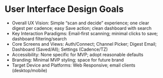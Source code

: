 # User Interface Design Goals
- Overall UX Vision: Simple “scan and decide” experience; one clear digest per cadence; easy Save action; clean dashboard with search
- Key Interaction Paradigms: Email‑first scanning; minimal clicks to save; dashboard filtering/search
- Core Screens and Views: Auth/Connect; Channel Picker; Digest Email; Dashboard (Saved/All); Settings (Cadence/TZ)
- Accessibility: None specific for MVP; adopt reasonable defaults
- Branding: Minimal MVP styling; space for future brand
- Target Device and Platforms: Web Responsive; email clients (desktop/mobile)
